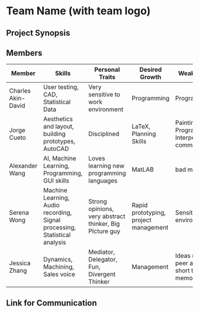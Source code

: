 <h1> Team Name (with team logo) </h1>
<h2> Project Synopsis </h2>

<h2> Members </h2>

<table><thead>
<tr>
<th>Member</th>
<th>Skills</th>
<th>Personal Traits</th>
<th>Desired Growth</th>
<th>Weaknesses</th>
</tr>
</thead><tbody>
<tr>
<td>Charles Akin-David</td>
<td>User testing, CAD, Statistical Data</td>
<td>Very sensitive to work environment</td>
<td>Programming</td>
<td>Programming</td>
</tr>
<tr>
<td>Jorge Cueto</td>
<td>Aesthetics and layout, building prototypes, AutoCAD</td>
<td>Disciplined</td>
<td>LaTeX, Planning Skills</td>
<td>Painting, Programming, Interpersonal communication</td>
</tr>
<tr>
<td>Alexander Wang</td>
<td>AI, Machine Learning, Programming, GUI skills</td>
<td>Loves learning new programming languages</td>
<td>MatLAB</td>
<td>bad memory</td>
</tr>
<tr>
<td>Serena Wong</td>
<td>Machine Learning, Audio recording, Signal processing, Statistical analysis</td>
<td>Strong opinions, very abstract thinker, Big PIcture guy</td>
<td>Rapid prototyping, project management</td>
<td>Sensitive to environments</td>
</tr>
<tr>
<td>Jessica Zhang</td>
<td>Dynamics, Machining, Sales voice</td>
<td>Mediator, Delegator, Fun, Divergent Thinker</td>
<td>Management</td>
<td>Ideas require peer approval, short term memory</td>
</tr>
</tbody></table>

<h2> Link for Communication </h2>